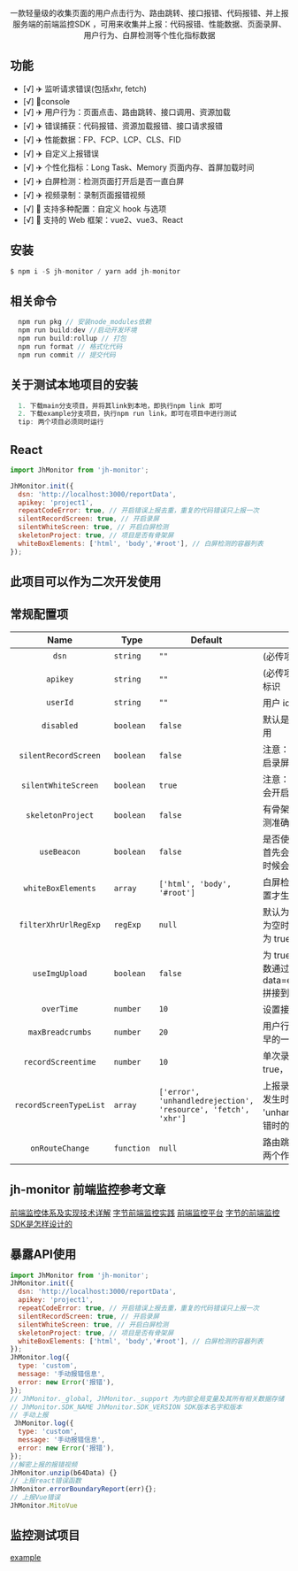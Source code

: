 <div align="center">
    <a href="#" target="_blank">
    </a>
    <p>
    一款轻量级的收集页面的用户点击行为、路由跳转、接口报错、代码报错、并上报服务端的前端监控SDK
    ，可用来收集并上报：代码报错、性能数据、页面录屏、用户行为、白屏检测等个性化指标数据</p>
</div>

## 功能
- [√] ✈️ 监听请求错误(包括xhr, fetch)
- [√] 🔨console
- [√] ✈️ 用户行为：页面点击、路由跳转、接口调用、资源加载
- [√] ✈️ 错误捕获：代码报错、资源加载报错、接口请求报错
- [√] ✈️ 性能数据：FP、FCP、LCP、CLS、FID
- [√] ✈️ 自定义上报错误
- [√] ✈️ 个性化指标：Long Task、Memory 页面内存、首屏加载时间
- [√] ✈️ 白屏检测：检测页面打开后是否一直白屏
- [√] ✈️ 视频录制：录制页面报错视频
- [√] 🚀 支持多种配置：自定义 hook 与选项
- [√] 🚀 支持的 Web 框架：vue2、vue3、React

## 安装

```javascript
$ npm i -S jh-monitor / yarn add jh-monitor
```

## 相关命令
```javascript
  npm run pkg // 安装node_modules依赖
  npm run build:dev //启动开发环境
  npm run build:rollup // 打包
  npm run format // 格式化代码
  npm run commit // 提交代码
```
## 关于测试本地项目的安装
```javascript
  1. 下载main分支项目，并将其link到本地，即执行npm link 即可
  2. 下载example分支项目，执行npm run link，即可在项目中进行测试
  tip: 两个项目必须同时运行
```


## React

```javascript
import JhMonitor from 'jh-monitor';

JhMonitor.init({
  dsn: 'http://localhost:3000/reportData',
  apikey: 'project1',
  repeatCodeError: true, // 开启错误上报去重，重复的代码错误只上报一次
  silentRecordScreen: true, // 开启录屏
  silentWhiteScreen: true, // 开启白屏检测
  skeletonProject: true, // 项目是否有骨架屏
  whiteBoxElements: ['html', 'body','#root'], // 白屏检测的容器列表
});
```

## 此项目可以作为二次开发使用

## 常规配置项

|          Name          | Type       | Default                                                       | Description                                                                                                                                                                                                             |
| :--------------------: | ---------- | ------------------------------------------------------------- | ----------------------------------------------------------------------------------------------------------------------------------------------------------------------------------------------------------------------- |
|         `dsn`          | `string`   | `""`                                                          | (必传项) 上报接口的地址，post 方法                                                                                                                                                                                      |
|        `apikey`        | `string`   | `""`                                                          | (必传项) 每个项目对应一个 apikey，唯一标识                                                                                                                                                                              |
|        `userId`        | `string`   | `""`                                                          | 用户 id                                                                                                                                                                                                                 |
|       `disabled`       | `boolean`  | `false`                                                       | 默认是开启 SDK，为 true 时，会将 sdk 禁用                                                                                                                                                                               |
|  `silentRecordScreen`  | `boolean`  | `false`                                                       | 注意：默认不会开启录屏，为 true 时，开启录屏                                                                                                                                                                            |
|  `silentWhiteScreen`   | `boolean`  | `true`                                                       | 注意：默认开启白屏检测，为 false 时，不会开启检测                                                                                                                                                                        |
|   `skeletonProject`    | `boolean`  | `false`                                                       | 有骨架屏的项目建议设为 true，提高白屏检测准确性
|   `useBeacon`    | `boolean`  | `false`                                                       | 是否使用beacon上报数据，如果其开启，首先会使用boacon上报，当存在兼容性的时候会使用ajax或者img上报                                                                                                                                                                       |
|   `whiteBoxElements`   | `array`    | `['html', 'body', '#root']`                           | 白屏检测的容器列表，开启白屏检测后该设置才生效                                                                                                                                                                          |
|  `filterXhrUrlRegExp`  | `regExp`   | `null`                                                        | 默认为空，所有的接口请求都会被监听，不为空时，filterXhrUrlRegExp.test(xhr.url)为 true 时过滤指定的接口                                                                                                                  |
|     `useImgUpload`     | `boolean`  | `false`                                                       | 为 true 时，使用图片打点上报的方式，参数通过 data=encodeURIComponent(reportData) 拼接到 url 上，默认为 false                                                                                                            |                                                                                                                                                                                       |
|       `overTime`       | `number`   | `10`                                                          | 设置接口超时时长，默认 10s                                                                                                                                                                                              |
|    `maxBreadcrumbs`    | `number`   | `20`                                                          | 用户行为存放的最大容量，超过 20 条，最早的一条记录会被覆盖掉                                                                                                                                                            |
|   `recordScreentime`   | `number`   | `10`                                                          | 单次录屏时长，silentRecordScreen 设为 true， 开启录屏后该设置才有效                                                                                                                                                     |
| `recordScreenTypeList` | `array`    | `['error', 'unhandledrejection', 'resource', 'fetch', 'xhr']` | 上报录屏的错误列表，默认会上报所有错误发生时的录屏信息，如设置 ['error', 'unhandledrejection'] 则只会上报代码报错时的录屏                                                                                               |
| `onRouteChange` | `function` | `null`                                                        | 路由跳转之后的回调函数，会返回from,to两个作为函数参数

## jh-monitor 前端监控参考文章
[前端监控体系及实现技术详解](https://juejin.cn/post/6936562262480158728#heading-16)
[字节前端监控实践](https://juejin.cn/post/7195496297150709821#comment)
[前端监控平台](https://juejin.cn/post/6862559324632252430#comment)
[字节的前端监控SDK是怎样设计的](https://juejin.cn/post/7125622436669685774)


## 暴露API使用

```javascript
import JhMonitor from 'jh-monitor';
JhMonitor.init({
  dsn: 'http://localhost:3000/reportData',
  apikey: 'project1',
  repeatCodeError: true, // 开启错误上报去重，重复的代码错误只上报一次
  silentRecordScreen: true, // 开启录屏
  silentWhiteScreen: true, // 开启白屏检测
  skeletonProject: true, // 项目是否有骨架屏
  whiteBoxElements: ['html', 'body','#root'], // 白屏检测的容器列表
});
JhMonitor.log({
  type: 'custom',
  message: '手动报错信息',
  error: new Error('报错'),
});
// JhMonitor._global, JhMonitor._support 为内部全局变量及其所有相关数据存储
// JhMonitor.SDK_NAME JhMonitor.SDK_VERSION SDK版本名字和版本
// 手动上报
 JhMonitor.log({
  type: 'custom',
  message: '手动报错信息',
  error: new Error('报错'),
});
//解密上报的报错视频
JhMonitor.unzip(b64Data) {}
// 上报react错误函数
JhMonitor.errorBoundaryReport(err){};
// 上报Vue错误
JhMonitor.MitoVue
```

## 监控测试项目
[example](https://github.com/jiudehuiyi/jh-monitor/tree/example)
